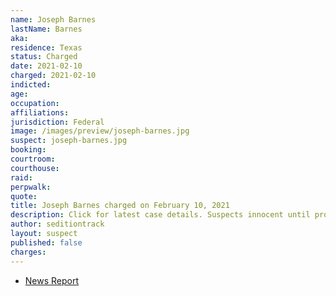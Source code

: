 ```yaml
---
name: Joseph Barnes
lastName: Barnes
aka:
residence: Texas
status: Charged
date: 2021-02-10
charged: 2021-02-10
indicted:
age:
occupation:
affiliations:
jurisdiction: Federal
image: /images/preview/joseph-barnes.jpg
suspect: joseph-barnes.jpg
booking:
courtroom:
courthouse:
raid:
perpwalk:
quote:
title: Joseph Barnes charged on February 10, 2021
description: Click for latest case details. Suspects innocent until proven guilty.
author: seditiontrack
layout: suspect
published: false
charges:
---
```


- [News Report]()
